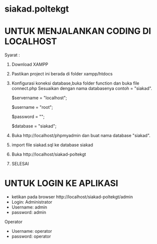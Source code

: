 # siakad.poltekgt
UNTUK MENJALANKAN CODING DI LOCALHOST
=====================================
Syarat :
1.  Download XAMPP
2. Pastikan project ini berada di folder xampp/htdocs
3. Konfigurasi koneksi database,buka folder function dan buka file connect.php
  Sesuaikan dengan nama databasenya contoh = "siakad".
  
	$servername	= "localhost";

	$username	= "root";

	$password	= "";

	$database		= "siakad";

3. Buka http://localhost/phpmyadmin dan buat nama database "siakad".
4. import file siakad.sql ke database siakad
5. Buka http://localhost/siakad-poltekgt
6. SELESAI


UNTUK LOGIN KE APLIKASI
============================
- ketikan pada browser http://localhost/siakad-poltekgt/admin
- Login:
Administrator
- Username: admin
- password: admin

Operator
- Username: operator
- password: operator
